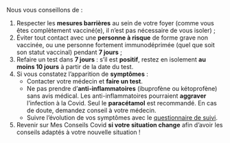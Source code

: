 Nous vous conseillons de :

1. Respecter les **mesures barrières** au sein de votre foyer (comme vous êtes complètement vacciné(e), il n’est pas nécessaire de vous isoler) ;
1. Éviter tout contact avec une **personne à risque** de forme grave non vaccinée, ou une personne fortement immunodéprimée (quel que soit son statut vaccinal) pendant **7 jours** ;
1. Refaire un test dans **7 jours** : s’il est **positif**, restez en isolement **au moins 10 jours** à partir de la date du test.
1. Si vous constatez l’apparition de **symptômes** :
    * Contacter votre médecin et **faire un test**.
    * Ne pas prendre d’**anti-inflammatoires** (ibuprofène ou kétoprofène) sans avis médical. Les anti-inflammatoires pourraient **aggraver** l’infection à la Covid. Seul le **paracétamol** est recommandé. En cas de doute, demandez conseil à votre médecin.
    * Suivre l’évolution de vos symptômes avec le [questionnaire de suivi](#suivisymptomes).
1. Revenir sur Mes Conseils Covid **si votre situation change** afin d’avoir les conseils adaptés à votre nouvelle situation !
